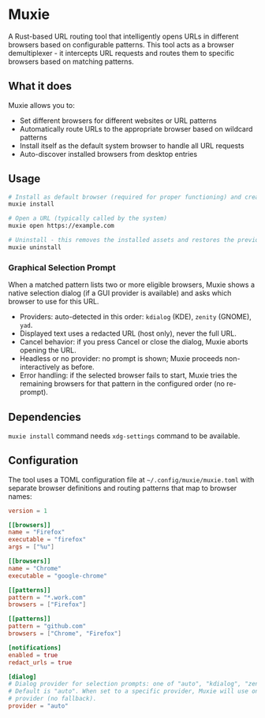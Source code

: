 # Muxie

A Rust-based URL routing tool that intelligently opens URLs in different browsers based on configurable patterns. This
tool acts as a browser demultiplexer - it intercepts URL requests and routes them to specific browsers based on matching
patterns.

## What it does

Muxie allows you to:

- Set different browsers for different websites or URL patterns
- Automatically route URLs to the appropriate browser based on wildcard patterns
- Install itself as the default system browser to handle all URL requests
- Auto-discover installed browsers from desktop entries

## Usage

```bash
# Install as default browser (required for proper functioning) and create basic configuration.
muxie install

# Open a URL (typically called by the system)
muxie open https://example.com

# Uninstall - this removes the installed assets and restores the previous default browser.
muxie uninstall
```

### Graphical Selection Prompt

When a matched pattern lists two or more eligible browsers, Muxie shows a native selection dialog (if a GUI provider is
available) and asks which browser to use for this URL.

- Providers: auto-detected in this order: `kdialog` (KDE), `zenity` (GNOME), `yad`.
- Displayed text uses a redacted URL (host only), never the full URL.
- Cancel behavior: if you press Cancel or close the dialog, Muxie aborts opening the URL.
- Headless or no provider: no prompt is shown; Muxie proceeds non-interactively as before.
- Error handling: if the selected browser fails to start, Muxie tries the remaining browsers for that pattern in the
  configured order (no re-prompt).

## Dependencies

`muxie install` command needs `xdg-settings` command to be available.

## Configuration

The tool uses a TOML configuration file at `~/.config/muxie/muxie.toml` with separate browser definitions and routing
patterns that map to browser names:

```toml
version = 1

[[browsers]]
name = "Firefox"
executable = "firefox"
args = ["%u"]

[[browsers]]
name = "Chrome"
executable = "google-chrome"

[[patterns]]
pattern = "*.work.com"
browsers = ["Firefox"]

[[patterns]]
pattern = "github.com"
browsers = ["Chrome", "Firefox"]

[notifications]
enabled = true
redact_urls = true

[dialog]
# Dialog provider for selection prompts: one of "auto", "kdialog", "zenity", "yad"
# Default is "auto". When set to a specific provider, Muxie will use only that
# provider (no fallback).
provider = "auto"
```
